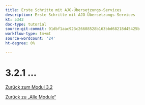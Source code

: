 ```yaml
---
title: Erste Schritte mit AJO-Übersetzungs-Services
description: Erste Schritte mit AJO-Übersetzungs-Services
kt: 5342
doc-type: tutorial
source-git-commit: 91dbf1aac923c26608528b163bbd68218d45425b
workflow-type: tm+mt
source-wordcount: '24'
ht-degree: 0%

---
```


# 3.2.1 …

[Zurück zum Modul 3.2](./ajotranslationsvcs.md)

[Zurück zu „Alle Module“](../../../overview.md)
